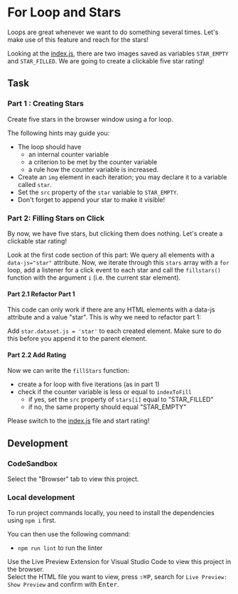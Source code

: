 # For Loop and Stars

Loops are great whenever we want to do something several times. Let's make use of this feature and reach for the stars!

Looking at the [index.js](./js/index.js), there are two images saved as variables `STAR_EMPTY` and `STAR_FILLED`. We are going to create a clickable five star rating!

## Task

### Part 1 : Creating Stars

Create five stars in the browser window using a for loop.

The following hints may guide you:

- The loop should have
  - an internal counter variable
  - a criterion to be met by the counter variable
  - a rule how the counter variable is increased.
- Create an `img` element in each iteration; you may declare it to a variable called `star`.
- Set the `src` property of the `star` variable to `STAR_EMPTY`.
- Don't forget to append your star to make it visible!

### Part 2: Filling Stars on Click

By now, we have five stars, but clicking them does nothing. Let's create a clickable star rating!

Look at the first code section of this part: We query all elements with a `data-js="star"` attribute. Now, we iterate through this `stars` array with a `for` loop, add a listener for a click event to each star and call the `fillstars()` function with the argument `i` (i.e. the current star element).

#### Part 2.1 Refactor Part 1

This code can only work if there are any HTML elements with a data-js attribute and a value "star". This is why we need to refactor part 1:

Add `star.dataset.js = 'star'` to each created element. Make sure to do this before you append it to the parent element.

#### Part 2.2 Add Rating

Now we can write the `fillStars` function:

- create a for loop with five iterations (as in part 1)
- check if the counter variable is less or equal to `indexToFill`
  - if yes, set the `src` property of `stars[i]` equal to "STAR_FILLED"
  - if no, the same property should equal "STAR_EMPTY"

Please switch to the [index.js](./js/index.js) file and start rating!

## Development

### CodeSandbox

Select the "Browser" tab to view this project.

### Local development

To run project commands locally, you need to install the dependencies using `npm i` first.

You can then use the following command:

- `npm run lint` to run the linter

Use the Live Preview Extension for Visual Studio Code to view this project in the browser.  
Select the HTML file you want to view, press <kbd>⇧</kbd><kbd>⌘</kbd><kbd>P</kbd>, search for `Live Preview: Show Preview` and confirm with <kbd>Enter</kbd>.

